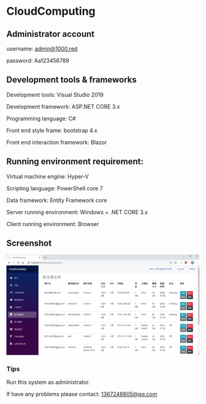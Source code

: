 # CloudComputing

## Administrator account
username: admin@1000.red

password: Aa123456789

## Development tools & frameworks
 Development tools: Visual Studio 2019


 Development framework: ASP.NET CORE 3.x


 Programming language: C#


 Front end style frame: bootstrap 4.x


 Front end interaction framework: Blazor

 ## Running environment requirement:


  Virtual machine engine: Hyper-V


  Scripting language: PowerShell core 7


 Data framework: Entity Framework core


 Server running environment: Windows + .NET CORE 3.x


 Client running environment: Browser

## Screenshot
![Server Management](https://github.com/c-southwest/CloudComputing/blob/main/img/server_management.png)

### Tips
 Run this system as administrator.


 If have any problems please contact: 1367248805@qq.com